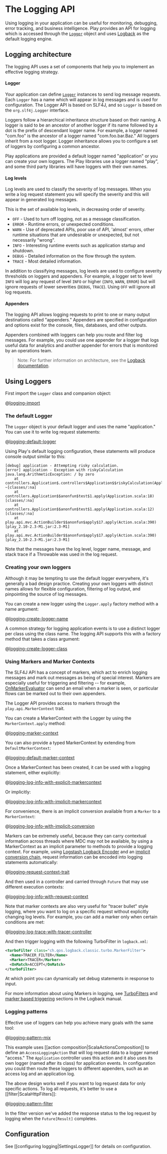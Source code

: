 <!--- Copyright (C) 2009-2017 Lightbend Inc. <https://www.lightbend.com> -->
# The Logging API

Using logging in your application can be useful for monitoring, debugging, error tracking, and business intelligence. Play provides an API for logging which is accessed through the [`Logger`](api/scala/play/api/Logger$.html) object and uses [Logback](https://logback.qos.ch/) as the default logging engine.

## Logging architecture

The logging API uses a set of components that help you to implement an effective logging strategy.

#### Logger
Your application can define [`Logger`](api/scala/play/api/Logger.html) instances to send log message requests. Each `Logger` has a name which will appear in log messages and is used for configuration.  The Logger API is based on SLF4J, and so `Logger` is based on the `org.slf4j.Logger` interface.

Loggers follow a hierarchical inheritance structure based on their naming. A logger is said to be an ancestor of another logger if its name followed by a dot is the prefix of descendant logger name. For example, a logger named "com.foo" is the ancestor of a logger named "com.foo.bar.Baz." All loggers inherit from a root logger. Logger inheritance allows you to configure a set of loggers by configuring a common ancestor.

Play applications are provided a default logger named "application" or you can create your own loggers. The Play libraries use a logger named "play", and some third party libraries will have loggers with their own names.

#### Log levels
Log levels are used to classify the severity of log messages. When you write a log request statement you will specify the severity and this will appear in generated log messages.

This is the set of available log levels, in decreasing order of severity.

- `OFF` - Used to turn off logging, not as a message classification.
- `ERROR` - Runtime errors, or unexpected conditions.
- `WARN` - Use of deprecated APIs, poor use of API, 'almost' errors, other runtime situations that are undesirable or unexpected, but not necessarily "wrong".
- `INFO` - Interesting runtime events such as application startup and shutdown.
- `DEBUG` - Detailed information on the flow through the system.
- `TRACE` - Most detailed information.

In addition to classifying messages, log levels are used to configure severity thresholds on loggers and appenders. For example, a logger set to level `INFO` will log any request of level `INFO` or higher (`INFO`, `WARN`, `ERROR`) but will ignore requests of lower severities (`DEBUG`, `TRACE`). Using `OFF` will ignore all log requests.

#### Appenders
The logging API allows logging requests to print to one or many output destinations called "appenders." Appenders are specified in configuration and options exist for the console, files, databases, and other outputs.

Appenders combined with loggers can help you route and filter log messages. For example, you could use one appender for a logger that logs useful data for analytics and another appender for errors that is monitored by an operations team.

> Note: For further information on architecture, see the [Logback documentation](https://logback.qos.ch/manual/architecture.html).

## Using Loggers
First import the `Logger` class and companion object:

@[logging-import](code/ScalaLoggingSpec.scala)

### The default Logger

The `Logger` object is your default logger and uses the name "application." You can use it to write log request statements:

@[logging-default-logger](code/ScalaLoggingSpec.scala)

Using Play's default logging configuration, these statements will produce console output similar to this:

```text
[debug] application - Attempting risky calculation.
[error] application - Exception with riskyCalculation
java.lang.ArithmeticException: / by zero
    at controllers.Application$.controllers$Application$$riskyCalculation(Application.scala:32) ~[classes/:na]
    at controllers.Application$$anonfun$test$1.apply(Application.scala:18) [classes/:na]
    at controllers.Application$$anonfun$test$1.apply(Application.scala:12) [classes/:na]
    at play.api.mvc.ActionBuilder$$anonfun$apply$17.apply(Action.scala:390) [play_2.10-2.3-M1.jar:2.3-M1]
    at play.api.mvc.ActionBuilder$$anonfun$apply$17.apply(Action.scala:390) [play_2.10-2.3-M1.jar:2.3-M1]
```

Note that the messages have the log level, logger name, message, and stack trace if a Throwable was used in the log request.

### Creating your own loggers

Although it may be tempting to use the default logger everywhere, it's generally a bad design practice. Creating your own loggers with distinct names allows for flexible configuration, filtering of log output, and pinpointing the source of log messages.

You can create a new logger using the `Logger.apply` factory method with a name argument:

@[logging-create-logger-name](code/ScalaLoggingSpec.scala)

A common strategy for logging application events is to use a distinct logger per class using the class name. The logging API supports this with a factory method that takes a class argument:

@[logging-create-logger-class](code/ScalaLoggingSpec.scala)

### Using Markers and Marker Contexts

The SLF4J API has a concept of markers, which act to enrich logging messages and mark out messages as being of special interest.  Markers are especially useful for triggering and filtering -- for example, [OnMarkerEvaluator](https://logback.qos.ch/manual/appenders.html#OnMarkerEvaluator) can send an email when a marker is seen, or particular flows can be marked out to their own appenders.

The Logger API provides access to markers through the `play.api.MarkerContext` trait.

You can create a MarkerContext with the Logger by using the `MarkerContext.apply` method:

@[logging-marker-context](code/ScalaLoggingSpec.scala)

You can also provide a typed MarkerContext by extending from `DefaultMarkerContext`:

@[logging-default-marker-context](code/ScalaLoggingSpec.scala)

Once a MarkerContext has been created, it can be used with a logging statement, either explicitly:

@[logging-log-info-with-explicit-markercontext](code/ScalaLoggingSpec.scala)

Or implicitly:

@[logging-log-info-with-implicit-markercontext](code/ScalaLoggingSpec.scala)

For convenience, there is an implicit conversion available from a `Marker` to a `MarkerContext`:

@[logging-log-info-with-implicit-conversion](code/ScalaLoggingSpec.scala)

Markers can be extremely useful, because they can carry contextual information across threads where MDC may not be available, by using a MarkerContext as an implicit parameter to methods to provide a logging context.  For example, using [Logstash Logback Encoder](https://github.com/logstash/logstash-logback-encoder#loggingevent_custom_event) and an [implicit conversion chain](http://docs.scala-lang.org/tutorials/FAQ/chaining-implicits.html), request information can be encoded into logging statements automatically:

@[logging-request-context-trait](code/ScalaLoggingSpec.scala)

And then used in a controller and carried through `Future` that may use different execution contexts:

@[logging-log-info-with-request-context](code/ScalaLoggingSpec.scala)

Note that marker contexts are also very useful for "tracer bullet" style logging, where you want to log on a specific request without explicitly changing log levels.  For example, you can add a marker only when certain conditions are met:

@[logging-log-trace-with-tracer-controller](code/ScalaLoggingSpec.scala)

And then trigger logging with the following TurboFilter in `logback.xml`: 

```xml
<turboFilter class="ch.qos.logback.classic.turbo.MarkerFilter">
  <Name>TRACER_FILTER</Name>
  <Marker>TRACER</Marker>
  <OnMatch>ACCEPT</OnMatch>
</turboFilter>
```

At which point you can dynamically set debug statements in response to input.

For more information about using Markers in logging, see [TurboFilters](https://logback.qos.ch/manual/filters.html#TurboFilter) and [marker based triggering](https://logback.qos.ch/manual/appenders.html#OnMarkerEvaluator) sections in the Logback manual.

### Logging patterns

Effective use of loggers can help you achieve many goals with the same tool:

@[logging-pattern-mix](code/ScalaLoggingSpec.scala)

This example uses [[action composition|ScalaActionsComposition]] to define an `AccessLoggingAction` that will log request data to a logger named "access." The `Application` controller uses this action and it also uses its own logger (named after its class) for application events. In configuration you could then route these loggers to different appenders, such as an access log and an application log.

The above design works well if you want to log request data for only specific actions. To log all requests, it's better to use a [[filter|ScalaHttpFilters]]:

@[logging-pattern-filter](code/ScalaLoggingSpec.scala)

In the filter version we've added the response status to the log request by logging when the `Future[Result]` completes.

## Configuration
See [[configuring logging|SettingsLogger]] for details on configuration. 
